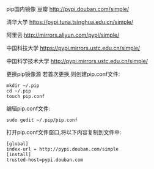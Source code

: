 pip国内镜像
豆瓣 http://pypi.douban.com/simple/

清华大学 https://pypi.tuna.tsinghua.edu.cn/simple/

阿里云 http://mirrors.aliyun.com/pypi/simple/

中国科技大学 https://pypi.mirrors.ustc.edu.cn/simple/

中国科学技术大学 http://pypi.mirrors.ustc.edu.cn/simple/

更换pip镜像源
若首次更换,则创建pip.conf文件:
```
mkdir ~/.pip
cd ~/.pip
touch pip.conf
```
编辑pip.conf文件:
```
sudo gedit ~/.pip/pip.conf
```
打开pip.conf文件窗口,将以下内容复制到文件中:
```
[global]
index-url = http://pypi.douban.com/simple
[install]
trusted-host=pypi.douban.com
```
